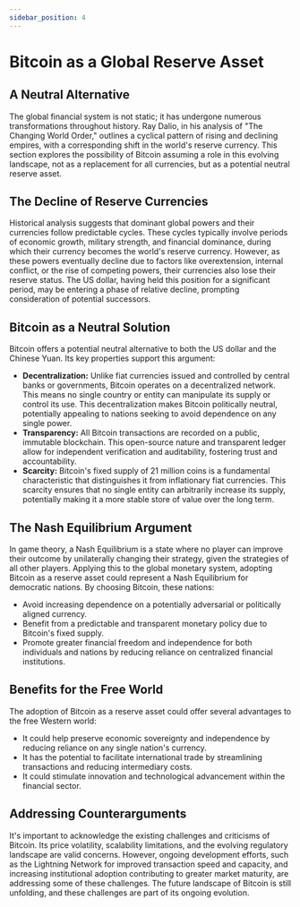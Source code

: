 ```yaml
---
sidebar_position: 4
---
```


# Bitcoin as a Global Reserve Asset

## A Neutral Alternative

The global financial system is not static; it has undergone numerous transformations throughout history. Ray Dalio, in his analysis of "The Changing World Order," outlines a cyclical pattern of rising and declining empires, with a corresponding shift in the world's reserve currency. This section explores the possibility of Bitcoin assuming a role in this evolving landscape, not as a replacement for all currencies, but as a potential neutral reserve asset.

## The Decline of Reserve Currencies

Historical analysis suggests that dominant global powers and their currencies follow predictable cycles. These cycles typically involve periods of economic growth, military strength, and financial dominance, during which their currency becomes the world's reserve currency. However, as these powers eventually decline due to factors like overextension, internal conflict, or the rise of competing powers, their currencies also lose their reserve status. The US dollar, having held this position for a significant period, may be entering a phase of relative decline, prompting consideration of potential successors.

## Bitcoin as a Neutral Solution

Bitcoin offers a potential neutral alternative to both the US dollar and the Chinese Yuan. Its key properties support this argument:

*   **Decentralization:** Unlike fiat currencies issued and controlled by central banks or governments, Bitcoin operates on a decentralized network. This means no single country or entity can manipulate its supply or control its use. This decentralization makes Bitcoin politically neutral, potentially appealing to nations seeking to avoid dependence on any single power.
*   **Transparency:** All Bitcoin transactions are recorded on a public, immutable blockchain. This open-source nature and transparent ledger allow for independent verification and auditability, fostering trust and accountability.
*   **Scarcity:** Bitcoin's fixed supply of 21 million coins is a fundamental characteristic that distinguishes it from inflationary fiat currencies. This scarcity ensures that no single entity can arbitrarily increase its supply, potentially making it a more stable store of value over the long term.

## The Nash Equilibrium Argument

In game theory, a Nash Equilibrium is a state where no player can improve their outcome by unilaterally changing their strategy, given the strategies of all other players. Applying this to the global monetary system, adopting Bitcoin as a reserve asset could represent a Nash Equilibrium for democratic nations. By choosing Bitcoin, these nations:

*   Avoid increasing dependence on a potentially adversarial or politically aligned currency.
*   Benefit from a predictable and transparent monetary policy due to Bitcoin's fixed supply.
*   Promote greater financial freedom and independence for both individuals and nations by reducing reliance on centralized financial institutions.

## Benefits for the Free World

The adoption of Bitcoin as a reserve asset could offer several advantages to the free Western world:

*   It could help preserve economic sovereignty and independence by reducing reliance on any single nation's currency.
*   It has the potential to facilitate international trade by streamlining transactions and reducing intermediary costs.
*   It could stimulate innovation and technological advancement within the financial sector.

## Addressing Counterarguments

It's important to acknowledge the existing challenges and criticisms of Bitcoin. Its price volatility, scalability limitations, and the evolving regulatory landscape are valid concerns. However, ongoing development efforts, such as the Lightning Network for improved transaction speed and capacity, and increasing institutional adoption contributing to greater market maturity, are addressing some of these challenges. The future landscape of Bitcoin is still unfolding, and these challenges are part of its ongoing evolution.
